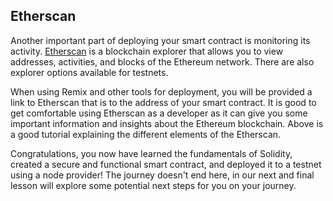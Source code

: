 ## Etherscan 

Another important part of deploying your smart contract is monitoring its activity. [Etherscan](https://etherscan.io/) is a blockchain explorer that allows you to view addresses, activities, and blocks of the Ethereum network. There are also explorer options available for testnets. 

When using Remix and other tools for deployment, you will be provided a link to Etherscan that is to the address of your smart contract. It is good to get comfortable using Etherscan as a developer as it can give you some important information and insights about the Ethereum blockchain. Above is a good tutorial explaining the different elements of the Etherscan.  

Congratulations, you now have learned the fundamentals of Solidity, created a secure and functional smart contract, and deployed it to a testnet using a node provider! The journey doesn't end here, in our next and final lesson will explore some potential next steps for you on your journey. 
